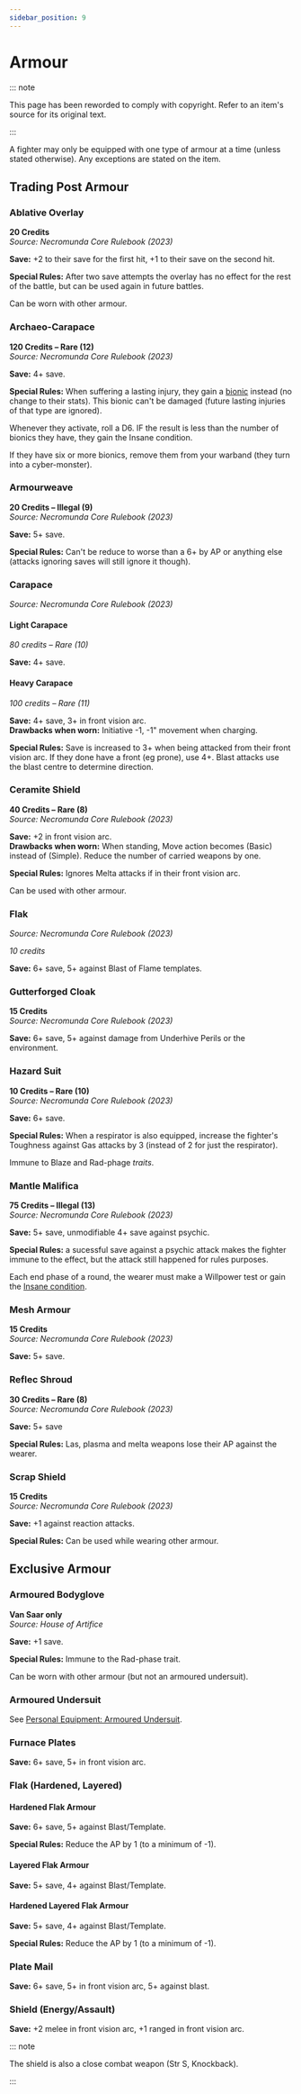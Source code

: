 ```yaml
---
sidebar_position: 9
---
```


# Armour

::: note

This page has been reworded to comply with copyright. Refer to an item's source for its original text.

:::

A fighter may only be equipped with one type of armour at a time (unless stated otherwise). Any exceptions are stated on the item.

## Trading Post Armour[](https://necrovox.org/docs/armoury/armour#trading-post-armour "Direct link to Trading Post Armour")

### Ablative Overlay[](https://necrovox.org/docs/armoury/armour#ablative-overlay "Direct link to Ablative Overlay")

**20 Credits**  
_Source: Necromunda Core Rulebook (2023)_

**Save:** +2 to their save for the first hit, +1 to their save on the second hit.

**Special Rules:** After two save attempts the overlay has no effect for the rest of the battle, but can be used again in future battles.

Can be worn with other armour.

### Archaeo-Carapace[](https://necrovox.org/docs/armoury/armour#archaeo-carapace "Direct link to Archaeo-Carapace")

**120 Credits – Rare (12)**  
_Source: Necromunda Core Rulebook (2023)_

**Save:** 4+ save.

**Special Rules:** When suffering a lasting injury, they gain a [bionic](https://necrovox.org/docs/armoury/bionics) instead (no change to their stats). This bionic can't be damaged (future lasting injuries of that type are ignored).

Whenever they activate, roll a D6. IF the result is less than the number of bionics they have, they gain the Insane condition.

If they have six or more bionics, remove them from your warband (they turn into a cyber-monster).

### Armourweave[](https://necrovox.org/docs/armoury/armour#armourweave "Direct link to Armourweave")

**20 Credits – Illegal (9)**  
_Source: Necromunda Core Rulebook (2023)_

**Save:** 5+ save.

**Special Rules:** Can't be reduce to worse than a 6+ by AP or anything else (attacks ignoring saves will still ignore it though).

### Carapace[](https://necrovox.org/docs/armoury/armour#carapace "Direct link to Carapace")

_Source: Necromunda Core Rulebook (2023)_

#### Light Carapace[](https://necrovox.org/docs/armoury/armour#light-carapace "Direct link to Light Carapace")

_80 credits – Rare (10)_

**Save:** 4+ save.

#### Heavy Carapace[](https://necrovox.org/docs/armoury/armour#heavy-carapace "Direct link to Heavy Carapace")

_100 credits – Rare (11)_

**Save:** 4+ save, 3+ in front vision arc.  
**Drawbacks when worn:** Initiative -1, -1" movement when charging.

**Special Rules:** Save is increased to 3+ when being attacked from their front vision arc. If they done have a front (eg prone), use 4+. Blast attacks use the blast centre to determine direction.

### Ceramite Shield[](https://necrovox.org/docs/armoury/armour#ceramite-shield "Direct link to Ceramite Shield")

**40 Credits – Rare (8)**  
_Source: Necromunda Core Rulebook (2023)_

**Save:** +2 in front vision arc.  
**Drawbacks when worn:** When standing, Move action becomes (Basic) instead of (Simple). Reduce the number of carried weapons by one.

**Special Rules:** Ignores Melta attacks if in their front vision arc.

Can be used with other armour.

### Flak[](https://necrovox.org/docs/armoury/armour#flak "Direct link to Flak")

_Source: Necromunda Core Rulebook (2023)_

_10 credits_

**Save:** 6+ save, 5+ against Blast of Flame templates.

### Gutterforged Cloak[](https://necrovox.org/docs/armoury/armour#gutterforged-cloak "Direct link to Gutterforged Cloak")

**15 Credits**  
_Source: Necromunda Core Rulebook (2023)_

**Save:** 6+ save, 5+ against damage from Underhive Perils or the environment.

### Hazard Suit[](https://necrovox.org/docs/armoury/armour#hazard-suit "Direct link to Hazard Suit")

**10 Credits – Rare (10)**  
_Source: Necromunda Core Rulebook (2023)_

**Save:** 6+ save.

**Special Rules:** When a respirator is also equipped, increase the fighter's Toughness against Gas attacks by 3 (instead of 2 for just the respirator).

Immune to Blaze and Rad-phage _traits_.

### Mantle Malifica[](https://necrovox.org/docs/armoury/armour#mantle-malifica "Direct link to Mantle Malifica")

**75 Credits – Illegal (13)**  
_Source: Necromunda Core Rulebook (2023)_

**Save:** 5+ save, unmodifiable 4+ save against psychic.

**Special Rules:** a sucessful save against a psychic attack makes the fighter immune to the effect, but the attack still happened for rules purposes.

Each end phase of a round, the wearer must make a Willpower test or gain the [Insane condition](https://necrovox.org/docs/general-principles/conditions#insane).

### Mesh Armour[](https://necrovox.org/docs/armoury/armour#mesh-armour "Direct link to Mesh Armour")

**15 Credits**  
_Source: Necromunda Core Rulebook (2023)_

**Save:** 5+ save.

### Reflec Shroud[](https://necrovox.org/docs/armoury/armour#reflec-shroud "Direct link to Reflec Shroud")

**30 Credits – Rare (8)**  
_Source: Necromunda Core Rulebook (2023)_

**Save:** 5+ save

**Special Rules:** Las, plasma and melta weapons lose their AP against the wearer.

### Scrap Shield[](https://necrovox.org/docs/armoury/armour#scrap-shield "Direct link to Scrap Shield")

**15 Credits**  
_Source: Necromunda Core Rulebook (2023)_

**Save:** +1 against reaction attacks.

**Special Rules:** Can be used while wearing other armour.

## Exclusive Armour[](https://necrovox.org/docs/armoury/armour#exclusive-armour "Direct link to Exclusive Armour")

### Armoured Bodyglove[](https://necrovox.org/docs/armoury/armour#armoured-bodyglove "Direct link to Armoured Bodyglove")

**Van Saar only**  
_Source: House of Artifice_

**Save:** +1 save.

**Special Rules:** Immune to the Rad-phase trait.

Can be worn with other armour (but not an armoured undersuit).

### Armoured Undersuit[](https://necrovox.org/docs/armoury/armour#armoured-undersuit "Direct link to Armoured Undersuit")

See [Personal Equipment: Armoured Undersuit](https://necrovox.org/docs/armoury/personal-equipment#armoured-undersuit).

### Furnace Plates[](https://necrovox.org/docs/armoury/armour#furnace-plates "Direct link to Furnace Plates")

**Save:** 6+ save, 5+ in front vision arc.

### Flak (Hardened, Layered)[](https://necrovox.org/docs/armoury/armour#flak-hardened-layered "Direct link to Flak (Hardened, Layered)")

#### Hardened Flak Armour[](https://necrovox.org/docs/armoury/armour#hardened-flak-armour "Direct link to Hardened Flak Armour")

**Save:** 6+ save, 5+ against Blast/Template.

**Special Rules:** Reduce the AP by 1 (to a minimum of -1).

#### Layered Flak Armour[](https://necrovox.org/docs/armoury/armour#layered-flak-armour "Direct link to Layered Flak Armour")

**Save:** 5+ save, 4+ against Blast/Template.

#### Hardened Layered Flak Armour[](https://necrovox.org/docs/armoury/armour#hardened-layered-flak-armour "Direct link to Hardened Layered Flak Armour")

**Save:** 5+ save, 4+ against Blast/Template.

**Special Rules:** Reduce the AP by 1 (to a minimum of -1).

### Plate Mail[](https://necrovox.org/docs/armoury/armour#plate-mail "Direct link to Plate Mail")

**Save:** 6+ save, 5+ in front vision arc, 5+ against blast.

### Shield (Energy/Assault)[](https://necrovox.org/docs/armoury/armour#shield-energyassault "Direct link to Shield (Energy/Assault)")

**Save:** +2 melee in front vision arc, +1 ranged in front vision arc.

::: note

The shield is also a close combat weapon (Str S, Knockback).

:::
